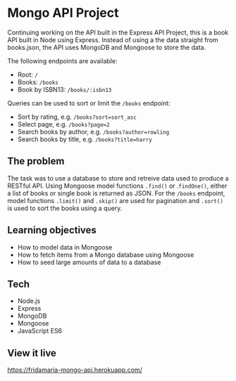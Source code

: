 # Mongo API Project

Continuing working on the API built in the Express API Project, this is a book API built in Node using Express. Instead of using a the data straight from books.json, the API uses MongoDB and Mongoose to store the data.

The following endpoints are available:
- Root: `/`
- Books: `/books`
- Book by ISBN13: `/books/:isbn13`

Queries can be used to sort or limit the `/books` endpoint:
- Sort by rating, e.g. `/books?sort=sort_asc`
- Select page, e.g. `/books?page=2`
- Search books by author, e.g. `/books?author=rowling`
- Search books by title, e.g. `/books?title=harry`

## The problem

The task was to use a database to store and retreive data used to produce a RESTful API. Using Mongoose model functions `.find()` or .`findOne()`, either a list of books or single book is returned as JSON. For the `/books` endpoint, model functions `.limit()` and `.skip()` are used for pagination and `.sort()` is used to sort the books using a query.

## Learning objectives

- How to model data in Mongoose
- How to fetch items from a Mongo database using Mongoose
- How to seed large amounts of data to a database

## Tech

- Node.js
- Express
- MongoDB
- Mongoose
- JavaScript ES6

## View it live

https://fridamaria-mongo-api.herokuapp.com/
